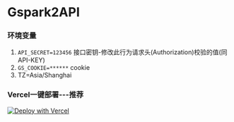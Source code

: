 # Gspark2API

### 环境变量

1. `API_SECRET=123456`  接口密钥-修改此行为请求头(Authorization)校验的值(同API-KEY)
2. `GS_COOKIE=******`  cookie
3. TZ=Asia/Shanghai

### Vercel一键部署---推荐
[![Deploy with Vercel](https://vercel.com/button)](https://vercel.com/new/clone?repository-url=https://github.com/palboss/Gspark2API)
